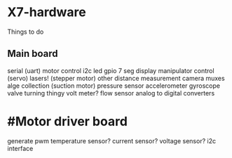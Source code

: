 X7-hardware
===========


Things to do

## Main board

serial (uart)
motor control i2c
led gpio
7 seg display
manipulator control (servo)
lasers! (stepper motor)
other distance measurement
camera muxes
alge collection (suction motor)
pressure sensor
accelerometer 
gyroscope
valve turning thingy
volt meter?
flow sensor
analog to digital converters




# #Motor driver board

generate pwm
temperature sensor?
current sensor?
voltage sensor?
i2c interface


